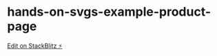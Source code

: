 # hands-on-svgs-example-product-page

[Edit on StackBlitz ⚡️](https://stackblitz.com/edit/react-ts-tailwind-digital-clock-sbyujn)